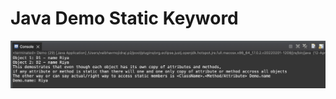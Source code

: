 # Java Demo Static Keyword

[![Vaibhav Mojidra - 1.jpeg](https://raw.githubusercontent.com/VaibhavMojidra/Java---Demo-Static-Keyword/master/output/1.jpeg "Vaibhav Mojidra")](https://vaibhavmojidra.github.io/site/)